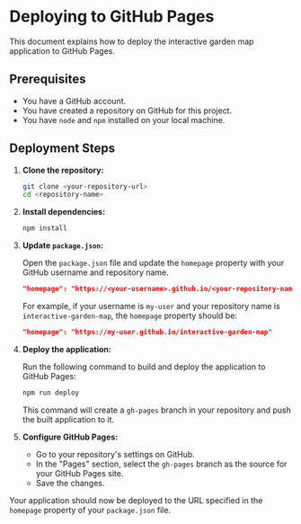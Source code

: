 # Deploying to GitHub Pages

This document explains how to deploy the interactive garden map application to GitHub Pages.

## Prerequisites

- You have a GitHub account.
- You have created a repository on GitHub for this project.
- You have `node` and `npm` installed on your local machine.

## Deployment Steps

1. **Clone the repository:**

   ```bash
   git clone <your-repository-url>
   cd <repository-name>
   ```

2. **Install dependencies:**

   ```bash
   npm install
   ```

3. **Update `package.json`:**

   Open the `package.json` file and update the `homepage` property with your GitHub username and repository name.

   ```json
   "homepage": "https://<your-username>.github.io/<your-repository-name>"
   ```

   For example, if your username is `my-user` and your repository name is `interactive-garden-map`, the `homepage` property should be:

   ```json
   "homepage": "https://my-user.github.io/interactive-garden-map"
   ```

4. **Deploy the application:**

   Run the following command to build and deploy the application to GitHub Pages:

   ```bash
   npm run deploy
   ```

   This command will create a `gh-pages` branch in your repository and push the built application to it.

5. **Configure GitHub Pages:**

   - Go to your repository's settings on GitHub.
   - In the "Pages" section, select the `gh-pages` branch as the source for your GitHub Pages site.
   - Save the changes.

Your application should now be deployed to the URL specified in the `homepage` property of your `package.json` file.
